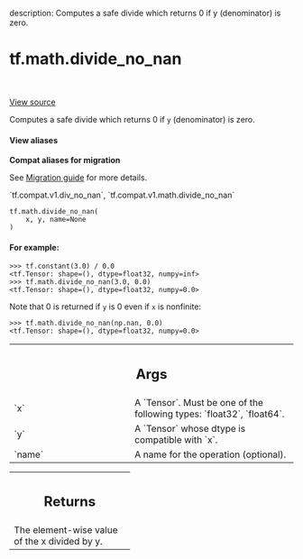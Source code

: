 description: Computes a safe divide which returns 0 if y (denominator) is zero.

<div itemscope itemtype="http://developers.google.com/ReferenceObject">
<meta itemprop="name" content="tf.math.divide_no_nan" />
<meta itemprop="path" content="Stable" />
</div>

# tf.math.divide_no_nan

<!-- Insert buttons and diff -->

<table class="tfo-notebook-buttons tfo-api nocontent" align="left">

</table>

<a target="_blank" href="/code/stable/tensorflow/python/ops/math_ops.py">View source</a>



Computes a safe divide which returns 0 if `y` (denominator) is zero.

<section class="expandable">
  <h4 class="showalways">View aliases</h4>
  <p>
<b>Compat aliases for migration</b>
<p>See
<a href="https://www.tensorflow.org/guide/migrate">Migration guide</a> for
more details.</p>
<p>`tf.compat.v1.div_no_nan`, `tf.compat.v1.math.divide_no_nan`</p>
</p>
</section>

<pre class="devsite-click-to-copy prettyprint lang-py tfo-signature-link">
<code>tf.math.divide_no_nan(
    x, y, name=None
)
</code></pre>



<!-- Placeholder for "Used in" -->


#### For example:



```
>>> tf.constant(3.0) / 0.0
<tf.Tensor: shape=(), dtype=float32, numpy=inf>
>>> tf.math.divide_no_nan(3.0, 0.0)
<tf.Tensor: shape=(), dtype=float32, numpy=0.0>
```

Note that 0 is returned if `y` is 0 even if `x` is nonfinite:

```
>>> tf.math.divide_no_nan(np.nan, 0.0)
<tf.Tensor: shape=(), dtype=float32, numpy=0.0>
```

<!-- Tabular view -->
 <table class="responsive fixed orange">
<colgroup><col width="214px"><col></colgroup>
<tr><th colspan="2"><h2 class="add-link">Args</h2></th></tr>

<tr>
<td>
`x`
</td>
<td>
A `Tensor`. Must be one of the following types: `float32`, `float64`.
</td>
</tr><tr>
<td>
`y`
</td>
<td>
A `Tensor` whose dtype is compatible with `x`.
</td>
</tr><tr>
<td>
`name`
</td>
<td>
A name for the operation (optional).
</td>
</tr>
</table>



<!-- Tabular view -->
 <table class="responsive fixed orange">
<colgroup><col width="214px"><col></colgroup>
<tr><th colspan="2"><h2 class="add-link">Returns</h2></th></tr>
<tr class="alt">
<td colspan="2">
The element-wise value of the x divided by y.
</td>
</tr>

</table>

